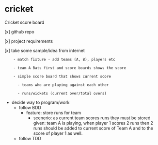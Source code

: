 # cricket
Cricket score board

[x] github repo

[x] project requirements
    
  [x] take some sample/idea from internet
        
        - match fixture - add teams (A, B), players etc
        
        - team A Bats first and score boards shows the score
        
        - simple score board that shows current score
          
          - teams who are playing against each other
          
          - runs/wickets (current over/total overs)
- decide way to program/work
    - follow BDD
        - feature: store runs for team
            - scenerio: as current team scores runs they must be stored
              given: team A is playing, when player 1 scores 2 runs then 2 runs should be added to current score of Team A
                                        and to the score of player 1 as well.
    - follow TDD
